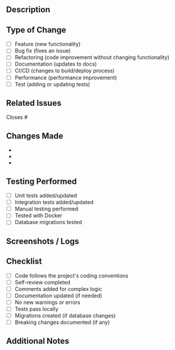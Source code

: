 ## Description

<!-- Provide a brief description of the changes in this PR -->

## Type of Change

- [ ] Feature (new functionality)
- [ ] Bug fix (fixes an issue)
- [ ] Refactoring (code improvement without changing functionality)
- [ ] Documentation (updates to docs)
- [ ] CI/CD (changes to build/deploy process)
- [ ] Performance (performance improvement)
- [ ] Test (adding or updating tests)

## Related Issues

<!-- Link related issues using keywords: Closes #123, Fixes #456, Relates to #789 -->

Closes #

## Changes Made

<!-- List the main changes made in this PR -->

-
-
-

## Testing Performed

<!-- Describe how you tested these changes -->

- [ ] Unit tests added/updated
- [ ] Integration tests added/updated
- [ ] Manual testing performed
- [ ] Tested with Docker
- [ ] Database migrations tested

## Screenshots / Logs

<!-- If applicable, add screenshots or relevant log outputs -->

## Checklist

- [ ] Code follows the project's coding conventions
- [ ] Self-review completed
- [ ] Comments added for complex logic
- [ ] Documentation updated (if needed)
- [ ] No new warnings or errors
- [ ] Tests pass locally
- [ ] Migrations created (if database changes)
- [ ] Breaking changes documented (if any)

## Additional Notes

<!-- Any additional information or context -->
